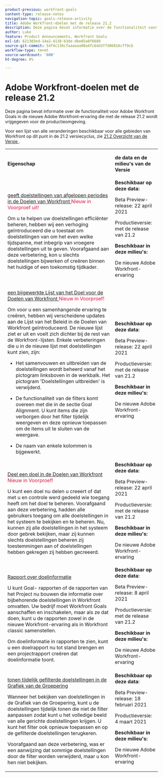```yaml
---
product-previous: workfront-goals
content-type: release-notes
navigation-topic: goals-release-activity
title: Adobe Workfront-doelen met de release 21.2
description: Deze pagina bevat informatie over de functionaliteit voor Adobe Workfront Goals in de nieuwe Adobe Workfront-ervaring die met de release 21.2 wordt vrijgegeven voor de productieomgeving.
author: Luke
feature: Product Announcements, Workfront Goals
exl-id: 621303ed-14a2-4138-b3de-dbe85a8f6689
source-git-commit: 54f4c136cfaaaaaa90a4fc64d3ffd06816cff9cb
workflow-type: tm+mt
source-wordcount: '600'
ht-degree: 0%

---
```


# Adobe Workfront-doelen met de release 21.2

Deze pagina bevat informatie over de functionaliteit voor Adobe Workfront Goals in de nieuwe Adobe Workfront-ervaring die met de release 21.2 wordt vrijgegeven voor de productieomgeving.

Voor een lijst van alle veranderingen beschikbaar voor alle gebieden van Workfront op dit punt in de 21.2 versiecyclus, zie [ 21.2 Overzicht van de Versie ](../../../../product-announcements/product-releases/21.2-release-activity/21-2-release-overview.md).

<table style="table-layout:auto"> 
 <col> 
 <col> 
 <tbody> 
  <tr> 
   <td> <p><strong> Eigenschap </strong> </p> </td> 
   <td> <p><strong> de data en de milieu's van de Versie </strong> </p> </td> 
  </tr> 
  <tr data-mc-conditions=""> 
   <td> <p><a href="../../../../product-announcements/product-releases/goals-release-activity/goals-21.2-release/goals-apr-19.md#top" class="MCXref xref" xrefformat="{para}"> geeft doelstellingen van afgelopen periodes in de Doelen van Workfront </a> <span class="uitext" style="color: #dc143c;"> Nieuw in Voorproef uit!</span></p> <p>Om u te helpen uw doelstellingen efficiënter beheren, hebben wij een verhoging geïntroduceerd die u toestaat om doelstellingen van om het even welke tijdspanne, met inbegrip van vroegere doelstellingen uit te geven. Voorafgaand aan deze verbetering, kon u slechts doelstellingen bijwerken of creëren binnen het huidige of een toekomstig tijdkader.</p> </td> 
   <td><strong> Beschikbaar op deze data:</strong> <p>Beta Preview-release: 22 april 2021</p> <p>Productieversie: met de release van 21.2</p> <p><strong> Beschikbaar in deze milieu's:</strong> </p> <p>De nieuwe Adobe Workfront-ervaring </p> </td> 
  </tr> 
  <tr data-mc-conditions=""> 
   <td> <p><a href="../../../../product-announcements/product-releases/goals-release-activity/goals-21.2-release/goals-apr-19.md#an" class="MCXref xref" xrefformat="{para}"> een bijgewerkte Lijst van het Doel voor de Doelen van Workfront </a> <span class="uitext" style="color: #dc143c;"> Nieuw in Voorproef!</span></p> <p>Om voor u een samenhangende ervaring te creëren, hebben wij verscheidene updates aan de Lijst van het Beleid in de Doelen van Workfront geïntroduceerd. De nieuwe lijst ziet er uit en voelt zich dichter bij de rest van de Workfront-lijsten. Enkele verbeteringen die u in de nieuwe lijst met doelstellingen kunt zien, zijn:</p> 
    <ul> 
     <li> <p>Het samenvouwen en uitbreiden van de doelstellingen wordt beheerd vanaf het pictogram linksboven in de werkbalk. Het pictogram 'Doelstellingen uitbreiden' is verwijderd.</p> </li> 
     <li> <p>De functionaliteit van de filters komt overeen met die in de sectie Goal Alignment. U kunt items die zijn verborgen door het filter tijdelijk weergeven en deze opnieuw toepassen om de items uit te sluiten van de weergave.</p> </li> 
     <li> <p>De naam van enkele kolommen is bijgewerkt.</p> </li> 
    </ul> </td> 
   <td><strong> Beschikbaar op deze data:</strong> <p>Beta Preview-release: 22 april 2021</p> <p>Productieversie: met de release van 21.2</p> <p><strong> Beschikbaar in deze milieu's:</strong> </p> <p>De nieuwe Adobe Workfront-ervaring </p> </td> 
  </tr> 
  <tr data-mc-conditions=""> 
   <td> <p><a href="../../../../product-announcements/product-releases/goals-release-activity/goals-21.2-release/goals-apr-19.md#share" class="MCXref xref" xrefformat="{para}"> Deel een doel in de Doelen van Workfront </a> <span class="uitext" style="color: #dc143c;"> Nieuw in Voorproef!</span></p> <p>U kunt een doel nu delen u creeert of dat met u en controle werd gedeeld wie toegang heeft om het doel te beheren. Voorafgaand aan deze verbetering, hadden alle gebruikers toegang om alle doelstellingen in het systeem te bekijken en te beheren. Nu, kunnen zij alle doelstellingen in het systeem door gebrek bekijken, maar zij kunnen slechts doelstellingen beheren zij toestemmingen aan of doelstellingen hebben gekregen zij hebben gecreeerd.</p> </td> 
   <td><strong> Beschikbaar op deze data:</strong> <p>Beta Preview-release: 22 april 2021</p> <p>Productieversie: met de release van 21.2</p> <p><strong> Beschikbaar in deze milieu's:</strong> </p> <p>De nieuwe Adobe Workfront-ervaring </p> </td> 
  </tr> 
  <tr data-mc-conditions=""> 
   <td> <p><a href="../../../../product-announcements/product-releases/goals-release-activity/goals-21.2-release/goals-apr-5.md#top" class="MCXref xref" xrefformat="{para}"> Rapport over doelinformatie </a> </p> <p>U kunt Goal- rapporten of de rapporten van het Project nu bouwen die informatie over bijbehorende doelstellingen in Workfront omvatten. Uw bedrijf moet Workfront Goals aanschaffen en inschakelen, maar als ze dat doen, kunt u de rapporten zowel in de nieuwe Workfront-ervaring als in Workfront classic samenstellen.</p> <p>Om doelinformatie in rapporten te zien, kunt u een doelrapport nu tot stand brengen en een projectrapport creëren dat doelinformatie toont.</p> </td> 
   <td><strong> Beschikbaar op deze data:</strong> <p>Beta Preview-release: 8 april 2021</p> <p>Productieversie: met de release van 21.2</p> <p><strong> Beschikbaar in deze milieu's:</strong> </p> <p>De nieuwe Adobe Workfront-ervaring </p> </td> 
  </tr> 
  <tr data-mc-conditions=""> 
   <td> <p><a href="../../../../product-announcements/product-releases/goals-release-activity/goals-21.2-release/goals-feb-15.md#top" class="MCXref xref" xrefformat="{para}"> tonen tijdelijk gefilterde doelstellingen in de Grafiek van de Groepering </a> </p> <p>Wanneer het bekijken van doelstellingen in de Grafiek van de Groepering, kunt u de doelstellingen tijdelijk tonen die niet de filter aanpassen zodat kunt u het volledige beeld van alle gerichte doelstellingen krijgen. U kunt het filter ook opnieuw toepassen en op de gefilterde doelstellingen terugkeren.</p> <p>Voorafgaand aan deze verbetering, was er een aanwijzing dat sommige doelstellingen door de filter worden verwijderd, maar u kon hen niet bekijken.</p> </td> 
   <td><strong> Beschikbaar op deze data:</strong> <p>Beta Preview-release: 18 februari 2021</p> <p>Productieversie: 4 maart 2021</p> <p><strong> Beschikbaar in deze milieu's:</strong> </p> <p>De nieuwe Adobe Workfront-ervaring </p> </td> 
  </tr> 
 </tbody> 
</table>
